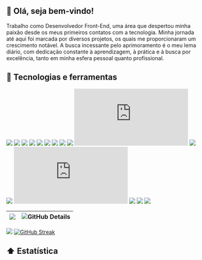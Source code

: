 ## 🤙 Olá, seja bem-vindo! 
Trabalho como Desenvolvedor Front-End, uma área que despertou minha paixão desde os meus primeiros contatos com a tecnologia. Minha jornada até aqui foi marcada por diversos projetos, os quais me proporcionaram um crescimento notável. A busca incessante pelo aprimoramento é o meu lema diário, com dedicação constante à aprendizagem, à prática e à busca por excelência, tanto em minha esfera pessoal quanto profissional.

## 🔨 Tecnologias e ferramentas

![](https://img.shields.io/badge/◾-HTML-informational?style=flat&color=warning&logo=html5)
![](https://img.shields.io/badge/◾-CSS-informational?style=flat&color=warning&logo=css3)
![](https://img.shields.io/badge/◾-SCSS-informational?style=flat&color=warning&logo=sass)
![](https://img.shields.io/badge/◾-Tailwind-informational?style=flat&color=warning&logo=tailwindcss)
![](https://img.shields.io/badge/◾-Bootstrap-informational?style=flat&color=warning&logo=bootstrap)
![](https://img.shields.io/badge/◾-Vite-informational?style=flat&color=warning&logo=vite)
![](https://img.shields.io/badge/◾-Mui-informational?style=flat&color=warning&logo=mui)
![](https://img.shields.io/badge/◾-JavaScript-informational?style=flat&color=warning&logo=javascript)
![](https://img.shields.io/badge/◾-TypeScript-informational?style=flat&color=warning&logo=typescript)
![](https://img.shields.io/badge/◾-Vue-informational?style=flat&color=warning&logo=vue.js)
![](https://img.shields.io/badge/◾-Vuetify-informational?style=flat&color=warning&logo=vuetify)
![](https://img.shields.io/badge/◾-React-informational?style=flat&color=warning&logo=react)
![](https://img.shields.io/badge/◾-Node-informational?style=flat&color=warning&logo=node.js)
![](https://img.shields.io/badge/◾-PHP-informational?style=flat&color=warning&logo=php)
![](https://img.shields.io/badge/◾-Figma-informational?style=flat&color=warning&logo=figma)
![](https://img.shields.io/badge/◾-Wordpress-informational?style=flat&color=warning&logo=wordpress)

![](http://github-profile-summary-cards.vercel.app/api/cards/most-commit-language?username=vbrand01&theme=dark) | ![GitHub Details](http://github-profile-summary-cards.vercel.app/api/cards/profile-details?username=vbrand01&theme=dark) 
 | ----------- | ----------- | 
 
<img src="https://cdn.discordapp.com/attachments/1067165862513102954/1199752780605304973/vb3.png?ex=65c3afd9&is=65b13ad9&hm=e185a3d717d397a487b7a45333c467908471aa2a5a17dd6d372626ae94c61834&"/> </a>
[![GitHub Streak](https://github-readme-streak-stats.herokuapp.com?user=Vbrand01&theme=github-green-purple&hide_border=verdadeiro&date_format=j%2Fn%5B%2FY%5D&card_width=1200)](https://git.io/streak-stats)


 
## ⬆ Estatística 
